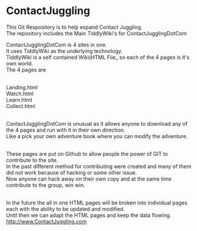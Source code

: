 ContactJuggling
===============

This Git Respository is to help expand Contact Juggling.<br>
The repository includes the Main TiddlyWiki's for ContactJugglingDotCom<br>

ContactJugglingDotCom is 4 sites in one.<br>
It uses TiddlyWiki as the underlying technology.<br>
TiddlyWiki is a self contained Wiki(HTML File_ so each of the 4 pages is it's own world.<br>
The 4 pages are<br><br>

Landing.html<br>
Watch.html<br>
Learn.html<br>
Collect.html<br><br>

ContactJugglingDotCom is unusual as it allows anyone to download any of the 4 pages and run with it in their own direction.<br>
Like a pick your own adventure book where you can modify the adventure.<br><br>

These pages are put on Github to allow people the power of GIT to contribute to the site.<br>
In the past different method for contributing were created and many of them did not work because of hacking or some other issue.<br>
Now anyone can hack away on their own copy and at the same time contribute to the group, win win.<br><br>

In the future the all in one HTML pages will be broken into individual pages each with the ability to be updated and modified.<br>
Until then we can adapt the HTML pages and keep the data flowing.<br>
http://www.ContactJuggling.com <br>
